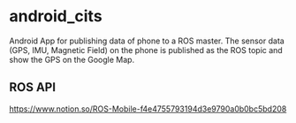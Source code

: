 # android_cits

Android App for publishing data of phone to a ROS master. 
The sensor data (GPS, IMU, Magnetic Field) on the phone is published as the ROS topic and show the GPS on the Google Map.

## ROS API
https://www.notion.so/ROS-Mobile-f4e4755793194d3e9790a0b0bc5bd208
